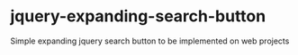 # jquery-expanding-search-button
Simple expanding jquery search button to be implemented on web projects
